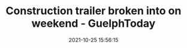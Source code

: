 ---
"title": "Construction trailer broken into on weekend - GuelphToday"
"date": "2021-10-25 15:56:15"
"feed_name": "GOOGLENEWSCONSTRUCTION"
"feed_website": "https://news.google.com/search?q=construction%2Bincident&hl=en-US&gl=US&ceid=US:en"
"feed_rss": "https://news.google.com/rss/search?q=construction%2Bincident&hl=en-US&gl=US&ceid=US:en"
"link": "https://www.guelphtoday.com/police/construction-trailer-broken-into-on-weekend-4547290"
"source": "{'href': 'https://www.guelphtoday.com', 'title': 'GuelphToday'}"
"file": "_posts/2021-1-1-e3e66a01e22c532d348a1d2a1a14f9cd86531e6c.md"
"accident": "0"
"drilling": "0"
"dead": "0"
"injured": "0"
"arrested": "0"
"place": "unknown place"
"where": "unknown site"
"causes": "unknown"
"place_uri": "unknown place"
---